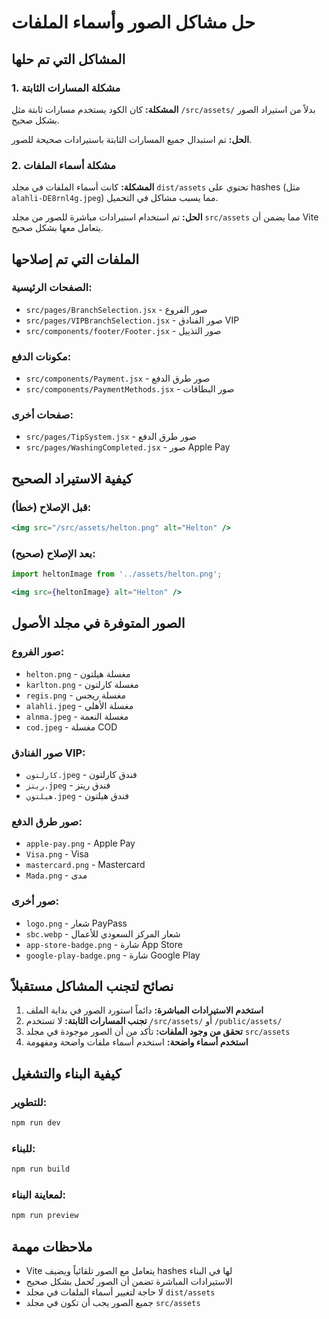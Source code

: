 # حل مشاكل الصور وأسماء الملفات

## المشاكل التي تم حلها

### 1. مشكلة المسارات الثابتة
**المشكلة:** كان الكود يستخدم مسارات ثابتة مثل `/src/assets/` بدلاً من استيراد الصور بشكل صحيح.

**الحل:** تم استبدال جميع المسارات الثابتة باستيرادات صحيحة للصور.

### 2. مشكلة أسماء الملفات
**المشكلة:** كانت أسماء الملفات في مجلد `dist/assets` تحتوي على hashes (مثل `alahli-DE8rnl4g.jpeg`) مما يسبب مشاكل في التحميل.

**الحل:** تم استخدام استيرادات مباشرة للصور من مجلد `src/assets` مما يضمن أن Vite يتعامل معها بشكل صحيح.

## الملفات التي تم إصلاحها

### الصفحات الرئيسية:
- `src/pages/BranchSelection.jsx` - صور الفروع
- `src/pages/VIPBranchSelection.jsx` - صور الفنادق VIP
- `src/components/footer/Footer.jsx` - صور التذييل

### مكونات الدفع:
- `src/components/Payment.jsx` - صور طرق الدفع
- `src/components/PaymentMethods.jsx` - صور البطاقات

### صفحات أخرى:
- `src/pages/TipSystem.jsx` - صور طرق الدفع
- `src/pages/WashingCompleted.jsx` - صور Apple Pay

## كيفية الاستيراد الصحيح

### قبل الإصلاح (خطأ):
```jsx
<img src="/src/assets/helton.png" alt="Helton" />
```

### بعد الإصلاح (صحيح):
```jsx
import heltonImage from '../assets/helton.png';

<img src={heltonImage} alt="Helton" />
```

## الصور المتوفرة في مجلد الأصول

### صور الفروع:
- `helton.png` - مغسلة هيلتون
- `karlton.png` - مغسلة كارلتون
- `regis.png` - مغسلة ريجس
- `alahli.jpeg` - مغسلة الأهلي
- `alnma.jpeg` - مغسلة النعمة
- `cod.jpeg` - مغسلة COD

### صور الفنادق VIP:
- `كارلتون.jpeg` - فندق كارلتون
- `ريتز.jpeg` - فندق ريتز
- `هيلتون.jpeg` - فندق هيلتون

### صور طرق الدفع:
- `apple-pay.png` - Apple Pay
- `Visa.png` - Visa
- `mastercard.png` - Mastercard
- `Mada.png` - مدى

### صور أخرى:
- `logo.png` - شعار PayPass
- `sbc.webp` - شعار المركز السعودي للأعمال
- `app-store-badge.png` - شارة App Store
- `google-play-badge.png` - شارة Google Play

## نصائح لتجنب المشاكل مستقبلاً

1. **استخدم الاستيرادات المباشرة:** دائماً استورد الصور في بداية الملف
2. **تجنب المسارات الثابتة:** لا تستخدم `/src/assets/` أو `/public/assets/`
3. **تحقق من وجود الملفات:** تأكد من أن الصور موجودة في مجلد `src/assets`
4. **استخدم أسماء واضحة:** استخدم أسماء ملفات واضحة ومفهومة

## كيفية البناء والتشغيل

### للتطوير:
```bash
npm run dev
```

### للبناء:
```bash
npm run build
```

### لمعاينة البناء:
```bash
npm run preview
```

## ملاحظات مهمة

- Vite يتعامل مع الصور تلقائياً ويضيف hashes لها في البناء
- الاستيرادات المباشرة تضمن أن الصور تُحمل بشكل صحيح
- لا حاجة لتغيير أسماء الملفات في مجلد `dist/assets`
- جميع الصور يجب أن تكون في مجلد `src/assets`
